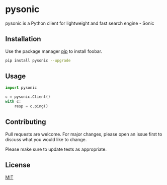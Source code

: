 # pysonic

pysonic is a Python client for lightweight and fast search engine - Sonic

## Installation

Use the package manager [pip](https://pip.pypa.io/en/stable/) to install foobar.

```bash
pip install pysonic --upgrade
```

## Usage

```python
import pysonic

c = pysonic.Client()
with c:
    resp = c.ping()
```

## Contributing
Pull requests are welcome. For major changes, please open an issue first to discuss what you would like to change.

Please make sure to update tests as appropriate.

## License
[MIT](https://choosealicense.com/licenses/mit/)
